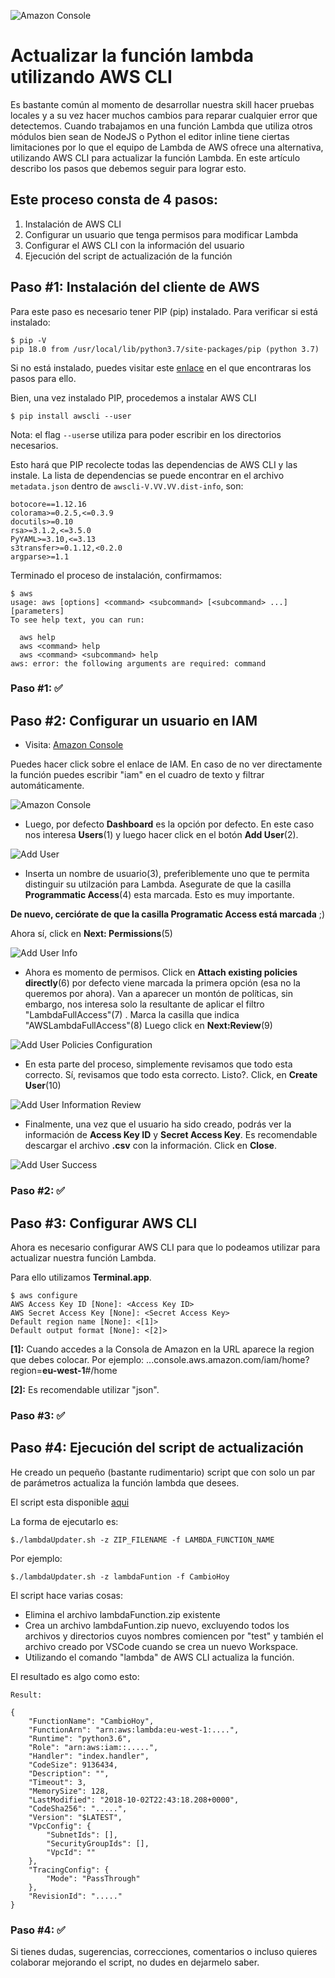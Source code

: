 ![Amazon Console](https://github.com/frivas/alexa-lambda-function-updater/blob/master/imgs/AmazonWebServices.png)

# Actualizar la función lambda utilizando AWS CLI

Es bastante común al momento de desarrollar nuestra skill hacer pruebas locales y a su vez hacer muchos cambios para reparar cualquier error que detectemos. Cuando trabajamos en una función Lambda que utiliza otros módulos bien sean de NodeJS o Python el editor inline tiene ciertas limitaciones por lo que el equipo de Lambda de AWS ofrece una alternativa, utilizando AWS CLI para actualizar la función Lambda. En este artículo describo los pasos que debemos seguir para lograr esto.

## Este proceso consta de 4 pasos:

1. Instalación de AWS CLI
2. Configurar un usuario que tenga permisos para modificar Lambda
3. Configurar el AWS CLI con la información del usuario 
4. Ejecución del script de actualización de la función

## Paso #1: Instalación del cliente de AWS

Para este paso es necesario tener PIP (pip) instalado. Para verificar si está instalado:

	$ pip -V
	pip 18.0 from /usr/local/lib/python3.7/site-packages/pip (python 3.7)

Si no está instalado, puedes visitar este [enlace](https://gist.github.com/haircut/14705555d58432a5f01f9188006a04ed) en el que encontraras los pasos para ello.

Bien, una vez instalado PIP, procedemos a instalar AWS CLI

	$ pip install awscli --user

Nota: el flag ```--user```se utiliza para poder escribir en los directorios necesarios.

Esto hará que PIP recolecte todas las dependencias de AWS CLI y las instale. La lista de dependencias se puede encontrar en el archivo ```metadata.json``` dentro de ```awscli-V.VV.VV.dist-info```, son:

	botocore==1.12.16
	colorama>=0.2.5,<=0.3.9
	docutils>=0.10
	rsa>=3.1.2,<=3.5.0
	PyYAML>=3.10,<=3.13
	s3transfer>=0.1.12,<0.2.0
	argparse>=1.1

Terminado el proceso de instalación, confirmamos:

	$ aws 
	usage: aws [options] <command> <subcommand> [<subcommand> ...] [parameters]
	To see help text, you can run:
	
	  aws help
	  aws <command> help
	  aws <command> <subcommand> help
	aws: error: the following arguments are required: command

### Paso #1: ✅

## Paso #2: Configurar un usuario en IAM

- Visita: [Amazon Console](http://console.aws.amazon.com/)

Puedes hacer click sobre el enlace de IAM. En caso de no ver directamente la función puedes escribir "iam" en el cuadro de texto y filtrar automáticamente.

![Amazon Console](https://github.com/frivas/alexa-lambda-function-updater/blob/master/imgs/AmazonConsole.png)

- Luego, por defecto **Dashboard** es la opción por defecto. En este caso nos interesa **Users**(1) y luego hacer click en el botón **Add User**(2).

![Add User](https://github.com/frivas/alexa-lambda-function-updater/blob/master/imgs/AddUser.png)

- Inserta un nombre de usuario(3), preferiblemente uno que te permita distinguir su utilzación para Lambda. Asegurate de que la casilla **Programmatic Access**(4) esta marcada. Esto es muy importante.

**De nuevo, cerciórate de que la casilla Programatic Access está marcada** ;)

Ahora sí, click en **Next: Permissions**(5)

![Add User Info](https://github.com/frivas/alexa-lambda-function-updater/blob/master/imgs/AddUserInfo.png)


- Ahora es momento de permisos. Click en **Attach existing policies directly**(6) por defecto viene marcada la primera opción (esa no la queremos por ahora). Van a aparecer un montón de políticas, sin embargo, nos interesa solo la resultante de aplicar el filtro "LambdaFullAccess"(7) . Marca la casilla que indica "AWSLambdaFullAccess"(8) Luego click en **Next:Review**(9)


![Add User Policies Configuration](https://github.com/frivas/alexa-lambda-function-updater/blob/master/imgs/AddUserPolicies.png)

- En esta parte del proceso, simplemente revisamos que todo esta correcto. Sí, revisamos que todo esta correcto. Listo?. Click, en **Create User**(10)

![Add User Information Review](https://github.com/frivas/alexa-lambda-function-updater/blob/master/imgs/AddUserReview.png)

- Finalmente, una vez que el usuario ha sido creado, podrás ver la información de **Access Key ID** y **Secret Access Key**. Es recomendable descargar el archivo **.csv** con la información. Click en **Close**.

![Add User Success](https://github.com/frivas/alexa-lambda-function-updater/blob/master/imgs/AddUserSuccess.png)

### Paso #2: ✅

## Paso #3: Configurar AWS CLI

Ahora es necesario configurar AWS CLI para que lo podeamos utilizar para actualizar nuestra función Lambda.

Para ello utilizamos **Terminal.app**. 

	$ aws configure
	AWS Access Key ID [None]: <Access Key ID>
	AWS Secret Access Key [None]: <Secret Access Key>
	Default region name [None]: <[1]>
	Default output format [None]: <[2]>

**[1]:** Cuando accedes a la Consola de Amazon en la URL aparece la region que debes colocar. Por ejemplo: ...console.aws.amazon.com/iam/home?region=**eu-west-1**#/home

**[2]:** Es recomendable utilizar "json".

### Paso #3: ✅

## Paso #4: Ejecución del script de actualización

He creado un pequeño (bastante rudimentario) script que con solo un par de parámetros actualiza la función lambda que desees.

El script esta disponible [aqui](https://github.com/frivas/alexa-lambda-function-updater)

La forma de ejecutarlo es:

	$./lambdaUpdater.sh -z ZIP_FILENAME -f LAMBDA_FUNCTION_NAME

Por ejemplo:

	$./lambdaUpdater.sh -z lambdaFuntion -f CambioHoy

El script hace varias cosas:

- Elimina el archivo lambdaFunction.zip existente
- Crea un archivo lambdaFuntion.zip nuevo, excluyendo todos los archivos y directorios cuyos nombres comiencen por "test" y también el archivo creado por VSCode cuando se crea un nuevo Workspace.
- Utilizando el comando "lambda" de AWS CLI actualiza la función.

El resultado es algo como esto:

	Result:
	
	{
	    "FunctionName": "CambioHoy",
	    "FunctionArn": "arn:aws:lambda:eu-west-1:....",
	    "Runtime": "python3.6",
	    "Role": "arn:aws:iam::.....",
	    "Handler": "index.handler",
	    "CodeSize": 9136434,
	    "Description": "",
	    "Timeout": 3,
	    "MemorySize": 128,
	    "LastModified": "2018-10-02T22:43:18.208+0000",
	    "CodeSha256": ".....",
	    "Version": "$LATEST",
	    "VpcConfig": {
	        "SubnetIds": [],
	        "SecurityGroupIds": [],
	        "VpcId": ""
	    },
	    "TracingConfig": {
	        "Mode": "PassThrough"
	    },
	    "RevisionId": "....."
	}
	
### Paso #4: ✅

Si tienes dudas, sugerencias, correcciones, comentarios o incluso quieres colaborar mejorando el script, no dudes en dejarmelo saber.